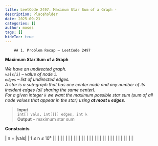 ```yaml
---
title: LeetCode 2497. Maximum Star Sum of a Graph - 
description: Placeholder
date: 2025-09-21
categories: []
author: moses
tags: []
hideToc: true
---
```

        ## 1. Problem Recap – LeetCode 2497  
**Maximum Star Sum of a Graph**

*We have an undirected graph.  
`vals[i]` – value of node `i`.  
`edges` – list of undirected edges.  
A *star* is a sub‑graph that has one center node and any number of its incident edges (all sharing the same center).  
For a given integer `k` we want the maximum possible star sum (sum of all node values that appear in the star) using **at most `k` edges**.*

> **Input**  
> `int[] vals, int[][] edges, int k`  
> **Output** – maximum star sum

**Constraints**  

| n = |vals| | 1 ≤ n ≤ 10⁵ | | | | | | | | | | | | | | | | | | | | | | | | | | | | | | |